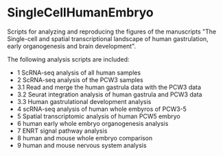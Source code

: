 # SingleCellHumanEmbryo

Scripts for analyzing and reproducing the figures of the manuscripts "The Single-cell and spatial transcriptional landscape of human gastrulation, early organogenesis and brain development".

The following analysis scripts are included:

* 1 ScRNA-seq analysis of all human samples
* 2 ScRNA-seq analysis of the PCW3 samples
* 3.1 Read and merge the human gastrula data with the PCW3 data
* 3.2 Seurat integration analysis of human gastrula and PCW3 data
* 3.3 Human gastrulational development analysis
* 4 scRNA-seq analysis of human whole embyros of PCW3-5
* 5 Spatial transcriptomic analysis of human PCW5 embryo
* 6 human early whole embryo organogenesis analysis
* 7 ENRT signal pathway analysis
* 8 human and mouse whole embryo comparison
* 9 human and mouse nervous system analysis
